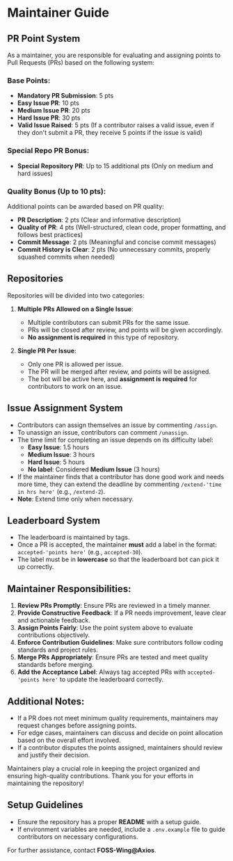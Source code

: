 # Maintainer Guide

## PR Point System

As a maintainer, you are responsible for evaluating and assigning points to Pull Requests (PRs) based on the following system:

### Base Points:
- **Mandatory PR Submission**: 5 pts
- **Easy Issue PR**: 10 pts
- **Medium Issue PR**: 20 pts
- **Hard Issue PR**: 30 pts
- **Valid Issue Raised**: 5 pts (If a contributor raises a valid issue, even if they don't submit a PR, they receive 5 points if the issue is valid)

### Special Repo PR Bonus:
- **Special Repository PR**: Up to 15 additional pts (Only on medium and hard issues)

### Quality Bonus (Up to 10 pts):
Additional points can be awarded based on PR quality:
- **PR Description**: 2 pts (Clear and informative description)
- **Quality of PR**: 4 pts (Well-structured, clean code, proper formatting, and follows best practices)
- **Commit Message**: 2 pts (Meaningful and concise commit messages)
- **Commit History is Clear**: 2 pts (No unnecessary commits, properly squashed commits when needed)

## Repositories
Repositories will be divided into two categories:
1. **Multiple PRs Allowed on a Single Issue**:
   - Multiple contributors can submit PRs for the same issue.
   - PRs will be closed after review, and points will be given accordingly.
   - **No assignment is required** in this type of repository.

2. **Single PR Per Issue**:
   - Only one PR is allowed per issue.
   - The PR will be merged after review, and points will be assigned.
   - The bot will be active here, and **assignment is required** for contributors to work on an issue.

## Issue Assignment System
- Contributors can assign themselves an issue by commenting `/assign`.
- To unassign an issue, contributors can comment `/unassign`.
- The time limit for completing an issue depends on its difficulty label:
  - **Easy Issue**: 1.5 hours
  - **Medium Issue**: 3 hours
  - **Hard Issue**: 5 hours
  - **No label**: Considered **Medium Issue** (3 hours)
- If the maintainer finds that a contributor has done good work and needs more time, they can extend the deadline by commenting `/extend-'time in hrs here'` (e.g., `/extend-2`).
- **Note**: Extend time only when necessary.

## Leaderboard System
- The leaderboard is maintained by tags.
- Once a PR is accepted, the maintainer **must** add a label in the format: `accepted-'points here'` (e.g., `accepted-30`).
- The label must be in **lowercase** so that the leaderboard bot can pick it up correctly.

## Maintainer Responsibilities:
1. **Review PRs Promptly**: Ensure PRs are reviewed in a timely manner.
2. **Provide Constructive Feedback**: If a PR needs improvement, leave clear and actionable feedback.
3. **Assign Points Fairly**: Use the point system above to evaluate contributions objectively.
4. **Enforce Contribution Guidelines**: Make sure contributors follow coding standards and project rules.
5. **Merge PRs Appropriately**: Ensure PRs are tested and meet quality standards before merging.
6. **Add the Acceptance Label**: Always tag accepted PRs with `accepted-'points here'` to update the leaderboard correctly.

## Additional Notes:
- If a PR does not meet minimum quality requirements, maintainers may request changes before assigning points.
- For edge cases, maintainers can discuss and decide on point allocation based on the overall effort involved.
- If a contributor disputes the points assigned, maintainers should review and justify their decision.

Maintainers play a crucial role in keeping the project organized and ensuring high-quality contributions. Thank you for your efforts in maintaining the repository!

## Setup Guidelines
- Ensure the repository has a proper **README** with a setup guide.
- If environment variables are needed, include a `.env.example` file to guide contributors on necessary configurations.

For further assistance, contact **FOSS-Wing@Axios**.
